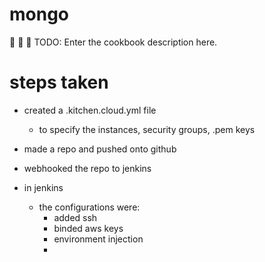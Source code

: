 # mongo
:taco: :taco: :taco:
TODO: Enter the cookbook description here.

# steps taken

- created a .kitchen.cloud.yml file
  - to specify the instances, security groups, .pem keys

- made a repo and pushed onto github
- webhooked the repo to jenkins
- in jenkins
  - the configurations were:
    - added ssh
    - binded aws keys
    - environment injection
    -
